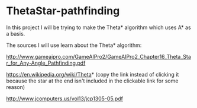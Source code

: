 # ThetaStar-pathfinding
In this project I will be trying to make the Theta* algorithm which uses A* as a basis.

The sources I will use learn about the Theta* algorithm:

http://www.gameaipro.com/GameAIPro2/GameAIPro2_Chapter16_Theta_Star_for_Any-Angle_Pathfinding.pdf

https://en.wikipedia.org/wiki/Theta* (copy the link instead of clicking it because the star at the end isn't included in the clickable link for some reason)

http://www.jcomputers.us/vol13/jcp1305-05.pdf

